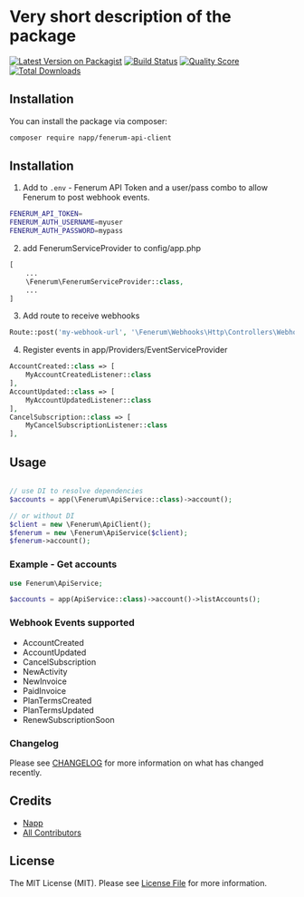 # Very short description of the package

[![Latest Version on Packagist](https://img.shields.io/packagist/v/napp/fenerum-api-client.svg?style=flat-square)](https://packagist.org/packages/napp/fenerum-api-client)
[![Build Status](https://img.shields.io/travis/napp/fenerum-api-client/master.svg?style=flat-square)](https://travis-ci.org/napp/fenerum-api-client)
[![Quality Score](https://img.shields.io/scrutinizer/g/napp/fenerum-api-client.svg?style=flat-square)](https://scrutinizer-ci.com/g/napp/fenerum-api-client)
[![Total Downloads](https://img.shields.io/packagist/dt/napp/fenerum-api-client.svg?style=flat-square)](https://packagist.org/packages/napp/fenerum-api-client)


## Installation

You can install the package via composer:

```bash
composer require napp/fenerum-api-client
```

## Installation

1. Add to `.env` -  Fenerum API Token and a user/pass combo to allow Fenerum to post webhook events.

```bash
FENERUM_API_TOKEN=
FENERUM_AUTH_USERNAME=myuser
FENERUM_AUTH_PASSWORD=mypass
```

2. add FenerumServiceProvider to config/app.php

```php
[
    ...
    \Fenerum\FenerumServiceProvider::class,
    ...
]
```

3. Add route to receive webhooks

``` php
Route::post('my-webhook-url', '\Fenerum\Webhooks\Http\Controllers\WebhookController@handle');
```

4. Register events in app/Providers/EventServiceProvider

```php
AccountCreated::class => [
    MyAccountCreatedListener::class
],
AccountUpdated::class => [
    MyAccountUpdatedListener::class
],
CancelSubscription::class => [
    MyCancelSubscriptionListener::class
],
```


## Usage


```php

// use DI to resolve dependencies
$accounts = app(\Fenerum\ApiService::class)->account();

// or without DI
$client = new \Fenerum\ApiClient();
$fenerum = new \Fenerum\ApiService($client);
$fenerum->account();
```


### Example - Get accounts

```php
use Fenerum\ApiService;

$accounts = app(ApiService::class)->account()->listAccounts();
```


### Webhook Events supported

* AccountCreated 
* AccountUpdated
* CancelSubscription
* NewActivity
* NewInvoice
* PaidInvoice
* PlanTermsCreated
* PlanTermsUpdated
* RenewSubscriptionSoon



### Changelog

Please see [CHANGELOG](CHANGELOG.md) for more information on what has changed recently.

## Credits

- [Napp](https://github.com/napp)
- [All Contributors](../../contributors)

## License

The MIT License (MIT). Please see [License File](LICENSE.md) for more information.
